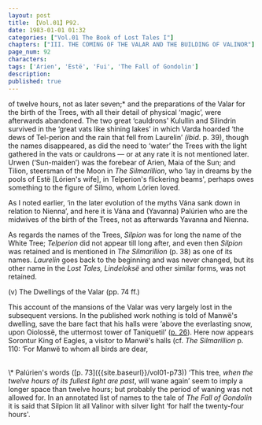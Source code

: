 ```yaml
---
layout: post
title: 【Vol.01】P92.
date: 1983-01-01 01:32
categories: ["Vol.01 The Book of Lost Tales I"]
chapters: ["III. THE COMING OF THE VALAR AND THE BUILDING OF VALINOR"]
page_num: 92
characters: 
tags: ['Arien', 'Estë', 'Fui', 'The Fall of Gondolin']
description: 
published: true
---
```


<p style="text-indent: 0;">
of twelve hours, not as later seven;* and the preparations of the Valar for the birth of the Trees, with all their detail of physical ‘magic’, were afterwards abandoned. The two great ‘cauldrons' Kulullin and Silindrin survived in the ‘great vats like shining lakes' in which Varda hoarded ‘the dews of Tel-perion and the rain that fell from Laurelin’ <I>(ibid</I>. p. 39), though the names disappeared, as did the need to ‘water’ the Trees with the light gathered in the vats or cauldrons — or at any rate it is not mentioned later. Urwen (‘Sun-maiden’) was the forebear of Arien, Maia of the Sun; and Tilion, steersman of the Moon in <I>The Silmarillion</I>, who ‘lay in dreams by the pools of Estë [Lórien's wife], in Telperion's flickering beams', perhaps owes something to the figure of Silmo, whom Lórien loved.
</p>

As I noted earlier, ‘in the later evolution of the myths Vána sank down in relation to Nienna’, and here it is Vána and (Yavanna) Palúrien who are the midwives of the birth of the Trees, not as afterwards Yavanna and Nienna.

As regards the names of the Trees, <I>Silpion</I> was for long the name of the White Tree; <I>Telperion</I> did not appear till long after, and even then <I>Silpion</I> was retained and is mentioned in <I>The Silmarillion</I> (p. 38) as one of its names. <I>Laurelin</I> goes back to the beginning and was never changed, but its other name in the <I>Lost Tales, Lindeloksë</I> and other similar forms, was not retained.

(v) The Dwellings of the Valar (pp. 74 ff.)

This account of the mansions of the Valar was very largely lost in the subsequent versions. In the published work nothing is told of Manwë's dwelling, save the bare fact that his halls were ‘above the everlasting snow, upon Oiolossë, the uttermost tower of Taniquetil’ ([p. 26]({{site.baseurl}}/vol01-p26)). Here now appears Sorontur King of Eagles, a visitor to Manwë's halls (cf. <I>The Silmarillion</I> p. 110: ‘For Manwë to whom all birds are dear,

<BR>
\* Palúrien's words ([p. 73]({{site.baseurl}}/vol01-p73)) ‘This tree, <I>when the twelve hours of its fullest light are past</I>, will wane again’ seem to imply a longer space than twelve hours; but probably the period of waning was not allowed for. In an annotated list of names to the tale of <I>The Fall of Gondolin</I> it is said that Silpion lit all Valinor with silver light ‘for half the twenty-four hours'.

